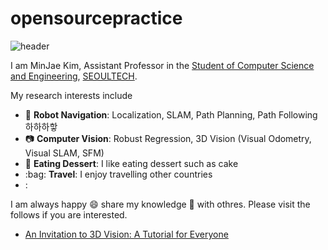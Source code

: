 # opensourcepractice
![header](https://capsule-render.vercel.app/api?type=waving&color=auto&height=200&section=header&text=MinJae%20Kim&fontSize=32)

I am MinJae Kim, Assistant Professor in the [Student of Computer Science and Engineering](https://computer.seoultech.ac.kr/), [SEOULTECH](https://en.seoultech.ac.kr/).

My research interests include
* :car: **Robot Navigation**: Localization, SLAM, Path Planning, Path Following 하하하핳
* :camera: **Computer Vision**: Robust Regression, 3D Vision (Visual Odometry, Visual SLAM, SFM)
* :cake: **Eating Dessert**: I like eating dessert such as cake 
* :bag: **Travel**: I enjoy travelling other countries
* :

I am always happy :smile: share my knowledge :blue_book: with othres. Please visit the follows if you are interested.
* [An Invitation to 3D Vision: A Tutorial for Everyone](https://github.com/kim400im/opensourcepractice.git)
